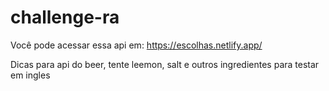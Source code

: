 # challenge-ra

Você pode acessar essa api em: https://escolhas.netlify.app/


Dicas para api do beer, tente leemon, salt e outros ingredientes para testar em ingles
